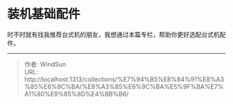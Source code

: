 # 装机基础配件


时不时就有找我推荐台式机的朋友，我想通过本篇专栏，帮助你更好选配台式机配件。





---

> 作者: WindSun  
> URL: http://localhost:1313/collections/%E7%94%B5%E8%84%91%E8%A3%85%E6%9C%BA/%E8%A3%85%E6%9C%BA%E5%9F%BA%E7%A1%80%E9%85%8D%E4%BB%B6/  

